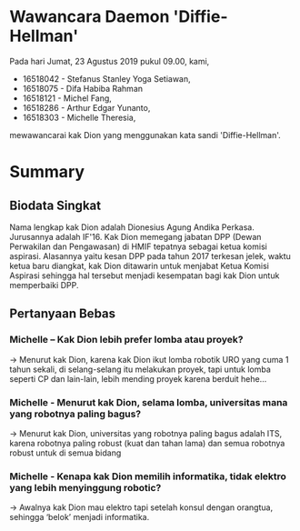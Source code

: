 # Wawancara Daemon 'Diffie-Hellman'
Pada hari Jumat, 23 Agustus 2019 pukul 09.00, kami,
- 16518042 - Stefanus Stanley Yoga Setiawan,
- 16518075 - Difa Habiba Rahman
- 16518121 - Michel Fang,
- 16518286 - Arthur Edgar Yunanto,
- 16518303 - Michelle Theresia,

mewawancarai kak Dion yang menggunakan kata sandi 'Diffie-Hellman'.

# Summary
## Biodata Singkat
  Nama lengkap kak Dion adalah Dionesius Agung Andika Perkasa. Jurusannya adalah IF'16. Kak Dion memegang jabatan DPP (Dewan Perwakilan dan Pengawasan) di HMIF tepatnya sebagai ketua komisi aspirasi. Alasannya yaitu kesan DPP pada tahun 2017 terkesan jelek, waktu ketua baru diangkat, kak Dion ditawarin untuk menjabat Ketua Komisi Aspirasi sehingga hal tersebut menjadi kesempatan bagi kak Dion untuk memperbaiki DPP.

## Pertanyaan Bebas
### Michelle – Kak Dion lebih prefer lomba atau proyek?
-> Menurut kak Dion, karena kak Dion ikut lomba robotik URO yang cuma 1 tahun sekali, di selang-selang itu melakukan proyek, tapi untuk lomba seperti CP dan lain-lain, lebih mending proyek karena berduit hehe…
### Michelle - Menurut kak Dion, selama lomba, universitas mana yang robotnya paling bagus?
-> Menurut kak Dion, universitas yang robotnya paling bagus adalah ITS, karena robotnya paling robust (kuat dan tahan lama) dan semua robotnya robust untuk di semua bidang
### Michelle - Kenapa kak Dion memilih informatika, tidak elektro yang lebih menyinggung robotic?
-> Awalnya kak Dion mau elektro tapi setelah konsul dengan orangtua, sehingga ‘belok’ menjadi informatika.
